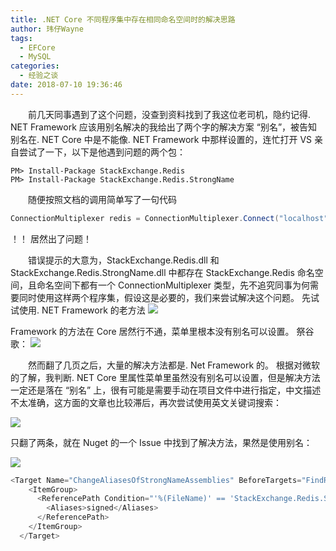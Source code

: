 ```yaml
---
title: .NET Core 不同程序集中存在相同命名空间时的解决思路
author: 玮仔Wayne
tags:
  - EFCore
  - MySQL
categories:
  - 经验之谈
date: 2018-07-10 19:36:46
---
```

　　前几天同事遇到了这个问题，没查到资料找到了我这位老司机，隐约记得. NET Framework 应该用别名解决的我给出了两个字的解决方案 “别名”，被告知别名在. NET Core 中是不能像. NET Framework 中那样设置的，连忙打开 VS 亲自尝试了一下，以下是他遇到问题的两个包：
```charp
PM> Install-Package StackExchange.Redis
PM> Install-Package StackExchange.Redis.StrongName
```
　　随便按照文档的调用简单写了一句代码
```csharp
ConnectionMultiplexer redis = ConnectionMultiplexer.Connect("localhost");
```
！！
居然出了问题！

　　错误提示的大意为，StackExchange.Redis.dll 和 StackExchange.Redis.StrongName.dll 中都存在 StackExchange.Redis 命名空间，且命名空间下都有一个 ConnectionMultiplexer 类型，先不追究同事为何需要同时使用这样两个程序集，假设这是必要的，我们来尝试解决这个问题。
先试试使用. NET Framework 的老方法
![](http://qiniucdn.wayneshao.com/.NET-Core-%E4%B8%8D%E5%90%8C/20180710081024412.png)

Framework 的方法在 Core 居然行不通，菜单里根本没有别名可以设置。
祭谷歌：
![](http://qiniucdn.wayneshao.com/.NET-Core-%E4%B8%8D%E5%90%8C/20180710080824886.png)

　　然而翻了几页之后，大量的解决方法都是. Net Framework 的。
根据对微软的了解，我判断. NET Core 里属性菜单里虽然没有别名可以设置，但是解决方法一定还是落在 “别名” 上，很有可能是需要手动在项目文件中进行指定，中文描述不太准确，这方面的文章也比较滞后，再次尝试使用英文关键词搜索：

![](http://qiniucdn.wayneshao.com/.NET-Core-%E4%B8%8D%E5%90%8C/20180710081620557.png)

只翻了两条，就在 Nuget 的一个 Issue 中找到了解决方法，果然是使用别名：

![](http://qiniucdn.wayneshao.com/.NET-Core-%E4%B8%8D%E5%90%8C/20180710082052253.png)

```csharp
<Target Name="ChangeAliasesOfStrongNameAssemblies" BeforeTargets="FindReferenceAssembliesForReferences;ResolveReferences">
    <ItemGroup>
      <ReferencePath Condition="'%(FileName)' == 'StackExchange.Redis.StrongName'">
        <Aliases>signed</Aliases>
      </ReferencePath>
    </ItemGroup>
  </Target>
```